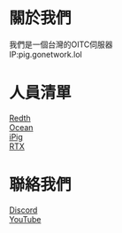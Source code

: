 # 關於我們
我們是一個台灣的OITC伺服器   
IP:pig.gonetwork.lol
# 人員清單
[Redth](https://github.com/RedthMC)   
[Ocean](https://github.com/OceanTW)   
[iPig](https://github.com/iPigTW)   
[RTX](https://github.com/RTX4O9O)   
# 聯絡我們
[Discord](https://discord.gg/tBxBggQ8uG)   
[YouTube](https://www.youtube.com/@GoNetworkMC)
